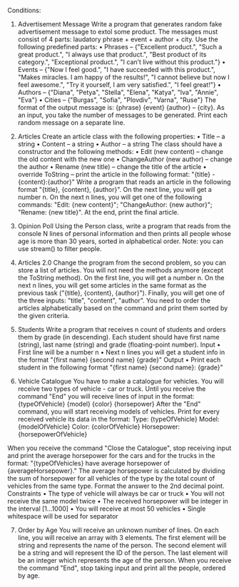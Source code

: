 Conditions: 

1.	Advertisement Message
Write a program that generates random fake advertisement message to extol some product. The messages must consist of 4 parts: laudatory phrase + event + author + city. Use the following predefined parts:
•	Phrases – {"Excellent product.", "Such a great product.", "I always use that product.", "Best product of its category.", "Exceptional product.", "I can’t live without this product."}
•	Events – {"Now I feel good.", "I have succeeded with this product.", "Makes miracles. I am happy of the results!", "I cannot believe but now I feel awesome.", "Try it yourself, I am very satisfied.", "I feel great!"}
•	Authors – {"Diana", "Petya", "Stella", "Elena", "Katya", "Iva", "Annie", "Eva"}
•	Cities – {"Burgas", "Sofia", "Plovdiv", "Varna", "Ruse"}
The format of the output message is: {phrase} {event} {author} – {city}.
As an input, you take the number of messages to be generated. Print each random message on a separate line.

2.	Articles
Create an article class with the following properties:
•	Title – a string
•	Content – a string
•	Author – a string
The class should have a constructor and the following methods:
•	Edit (new content) – change the old content with the new one
•	ChangeAuthor (new author) – change the author
•	Rename (new title) – change the title of the article
•	override ToString – print the article in the following format: 
"{title} - {content}:{author}"
Write a program that reads an article in the following format "{title}, {content}, {author}". On the next line, you will get a number n. On the next n lines, you will get one of the following commands: "Edit: {new content}"; "ChangeAuthor: {new author}"; "Rename: {new title}". At the end, print the final article.

3.	Opinion Poll
Using the Person class, write a program that reads from the console N lines of personal information and then prints all people whose age is more than 30 years, sorted in alphabetical order.
Note: you can use stream() to filter people.

4.	Articles 2.0
Change the program from the second problem, so you can store a list of articles. You will not need the methods anymore (except the ToString method). On the first line, you will get a number n. On the next n lines, you will get some articles in the same format as the previous task ("{title}, {content}, {author}"). Finally, you will get one of the three inputs: "title", "content", "author". You need to order the articles alphabetically based on the command and print them sorted by the given criteria. 

5.	Students
Write a program that receives n count of students and orders them by grade (in descending). Each student should have first name (string), last name (string) and grade (floating-point number). 
Input
•	First line will be a number n
•	Next n lines you will get a student info in the format "{first name} {second name} {grade}"
Output
•	Print each student in the following format "{first name} {second name}: {grade}"

6.	Vehicle Catalogue
You have to make a catalogue for vehicles. You will receive two types of vehicle - car or truck. 
Until you receive the command "End" you will receive lines of input in the format:
{typeOfVehicle} {model} {color} {horsepower}
After the "End" command, you will start receiving models of vehicles. Print for every received vehicle its data in the format:
Type: {typeOfVehicle}
Model: {modelOfVehicle}
Color: {colorOfVehicle}
Horsepower: {horsepowerOfVehicle}

When you receive the command "Close the Catalogue", stop receiving input and print the average horsepower for the cars and for the trucks in the format:
"{typeOfVehicles} have average horsepower of {averageHorsepower}."
The average horsepower is calculated by dividing the sum of horsepower for all vehicles of the type by the total count of vehicles from the same type.
Format the answer to the 2nd decimal point.
Constraints
•	The type of vehicle will always be car or truck
•	You will not receive the same model twice
•	The received horsepower will be integer in the interval [1…1000]
•	You will receive at most 50 vehicles
•	Single whitespace will be used for separator


7.	Order by Age
You will receive an unknown number of lines. On each line, you will receive an array with 3 elements. The first element will be string and represents the name of the person. The second element will be a string and will represent the ID of the person. The last element will be an integer which represents the age of the person.
When you receive the command "End", stop taking input and print all the people, ordered by age.

